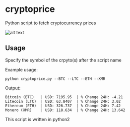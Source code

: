 # cryptoprice
Python script to fetch cryptocurrency prices

![alt text](https://imgur.com/yfVQ3Wo "")

## Usage
Specify the symbol of the crpyto(s) after the script name

Example usage:
```
python cryptoprice.py --BTC --LTC --ETH --XMR
```

Output:
```
Bitcoin (BTC) 	| USD: 7195.95 	| % Change 24H: -4.21
Litecoin (LTC) 	| USD: 63.8407 	| % Change 24H: 3.02
Ethereum (ETH) 	| USD: 326.737 	| % Change 24H: 7.42
Monero (XMR) 	| USD: 118.634 	| % Change 24H: 13.642
```

This script is written in python2